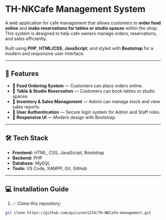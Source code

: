 # TH-NKCafe Management System

A web application for cafe management that allows customers to **order food online** and **make reservations for tables or studio spaces** within the shop. This system is designed to help cafe owners manage orders, reservations, and sales efficiently.

Built using **PHP**, **HTML/CSS**, **JavaScript**, and styled with **Bootstrap** for a modern and responsive user interface.

---

## 📜 Features

- 🧾 **Food Ordering System** — Customers can place orders online.
- 📅 **Table & Studio Reservation** — Customers can book tables or studio spaces.
- 🏪 **Inventory & Sales Management** — Admin can manage stock and view sales reports.
- 🔑 **User Authentication** — Secure login system for Admin and Staff roles.
- 🎨 **Responsive UI** — Modern design with Bootstrap.

---

## 🛠️ Tech Stack

- **Frontend:** HTML, CSS, JavaScript, Bootstrap
- **Backend:** PHP
- **Database:** MySQL
- **Tools:** VS Code, XAMPP, Git, GitHub

---

## 💻 Installation Guide

1. ✅ Clone this repository:

```bash
git clone https://github.com/quiiznon1234/TH-NKCafe-management.git
